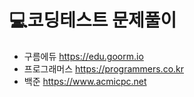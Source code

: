 # 💻코딩테스트 문제풀이
* 구름에듀 https://edu.goorm.io <br>
* 프로그래머스 https://programmers.co.kr <br>
* 백준 https://www.acmicpc.net
